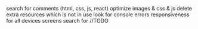 search for comments (html, css, js, react)
optimize images & css & js
delete extra resources which is not in use
look for console errors
responsiveness for all devices screens
search for //TODO